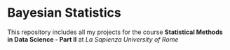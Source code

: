 # Bayesian Statistics

This repository includes all my projects for the course **Statistical Methods in Data Science - Part II** at *La Sapienza University of Rome*
